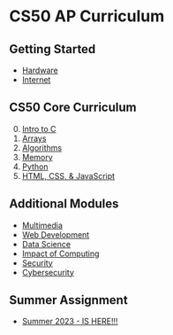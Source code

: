 # CS50 AP Curriculum

## Getting Started

* [Hardware](/apcsp/curriculum/understanding_technology/hardware)
* [Internet](/apcsp/curriculum/understanding_technology/internet)

## CS50 Core Curriculum

<ol start="0">
  <!-- <li><a href="/apcsp/curriculum/0/">Scratch</a></li> -->
  <li><a href="/apcsp/curriculum/0/">Intro to C</a></li>
  <li><a href="/apcsp/curriculum/1/">Arrays</a></li>
  <li><a href="/apcsp/curriculum/2/">Algorithms</a></li>
  <li><a href="/apcsp/curriculum/3/">Memory</a></li>
  <!-- <li><a href="/apcsp/curriculum/4/">Data Structures</a></li> -->
  <li><a href="/apcsp/curriculum/5/">Python</a></li>
  <!-- <li><a href="/apcsp/curriculum/6/">SQL</a></li> -->
  <li><a href="/apcsp/curriculum/7/">HTML, CSS, & JavaScript</a></li>
  <!-- <li><a href="/apcsp/curriculum/8/">Flask</a></li> -->
</ol>

## Additional Modules

* [Multimedia](/apcsp/curriculum/understanding_technology/multimedia)
* [Web Development](https://cs50.harvard.edu/ap/2023/curriculum/technology/notes/web_development/)
* [Data Science](data_science)
* [Impact of Computing](impact_of_computing)
* [Security](/apcsp/curriculum/understanding_technology/security)
* [Cybersecurity](https://cs50.harvard.edu/ap/2023/curriculum/x/weeks/cybersecurity/)

## Summer Assignment

* [Summer 2023 - IS HERE!!!](\apcsp\curriculum\summer-assignment)
